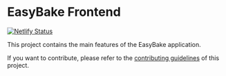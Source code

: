 # EasyBake Frontend

[![Netlify Status](https://api.netlify.com/api/v1/badges/7bebf1a3-be7b-4165-afd1-446256acd5e3/deploy-status)](https://app.netlify.com/sites/pancake-prod/deploys)

This project contains the main features of the EasyBake application.

If you want to contribute, please refer to the [contributing guidelines](./CONTRIBUTING.md) of this project.

